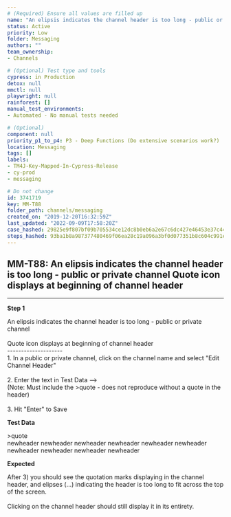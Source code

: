 ```yaml
---
# (Required) Ensure all values are filled up
name: "An elipsis indicates the channel header is too long - public or private channel  Quote icon displays at beginning of channel header"
status: Active
priority: Low
folder: Messaging
authors: ""
team_ownership: 
- Channels

# (Optional) Test type and tools
cypress: in Production
detox: null
mmctl: null
playwright: null
rainforest: []
manual_test_environments: 
- Automated - No manual tests needed

# (Optional)
component: null
priority_p1_to_p4: P3 - Deep Functions (Do extensive scenarios work?)
location: Messaging
tags: []
labels: 
- TM4J-Key-Mapped-In-Cypress-Release
- cy-prod
- messaging

# Do not change
id: 3741719
key: MM-T88
folder_path: channels/messaging
created_on: "2019-12-20T16:32:59Z"
last_updated: "2022-09-09T17:58:20Z"
case_hashed: 29825e9f807bf09b705534ce12dc8b0eb6a2e67c6dc427e46453e37c445d4cf768554e2db6650112580da097314a4bc1
steps_hashed: 93ba1b8a987377480469f06ea28c19a096a3bf0d077351b8c604c991e047770eaafced2ca2c207ac3d5a8301f16fbf1a
---
```


## MM-T88: An elipsis indicates the channel header is too long - public or private channel Quote icon displays at beginning of channel header

---

**Step 1**

An elipsis indicates the channel header is too long - public or private channel\
\
Quote icon displays at beginning of channel header\
\--------------------\
1\. In a public or private channel, click on the channel name and select "Edit Channel Header"\
\
2\. Enter the text in Test Data -->\
(Note: Must include the >quote - does not reproduce without a quote in the header)\
\
3\. Hit "Enter" to Save

**Test Data**

\>quote\
newheader newheader newheader newheader newheader newheader newheader newheader newheader newheader

**Expected**

After 3) you should see the quotation marks displaying in the channel header, and elipses (...) indicating the header is too long to fit across the top of the screen.\
\
Clicking on the channel header should still display it in its entirety.
